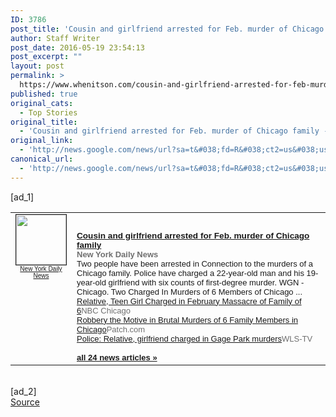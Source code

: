 ```yaml
---
ID: 3786
post_title: 'Cousin and girlfriend arrested for Feb. murder of Chicago family &#8211; New York Daily News'
author: Staff Writer
post_date: 2016-05-19 23:54:13
post_excerpt: ""
layout: post
permalink: >
  https://www.whenitson.com/cousin-and-girlfriend-arrested-for-feb-murder-of-chicago-family-new-york-daily-news/
published: true
original_cats:
  - Top Stories
original_title:
  - 'Cousin and girlfriend arrested for Feb. murder of Chicago family - New York Daily News'
original_link:
  - 'http://news.google.com/news/url?sa=t&#038;fd=R&#038;ct2=us&#038;usg=AFQjCNGWYn5pIFSzM0knbHBksH9diPz1ow&#038;clid=c3a7d30bb8a4878e06b80cf16b898331&#038;cid=52779112190824&#038;ei=JFI-V4DJO6fEwQGat5eYBA&#038;url=http://www.nydailynews.com/news/crime/man-woman-arrested-feb-murder-chicago-family-article-1.2643292'
canonical_url:
  - 'http://news.google.com/news/url?sa=t&#038;fd=R&#038;ct2=us&#038;usg=AFQjCNGWYn5pIFSzM0knbHBksH9diPz1ow&#038;clid=c3a7d30bb8a4878e06b80cf16b898331&#038;cid=52779112190824&#038;ei=JFI-V4DJO6fEwQGat5eYBA&#038;url=http://www.nydailynews.com/news/crime/man-woman-arrested-feb-murder-chicago-family-article-1.2643292'
---
```

 [ad_1]
<br><table border="0" cellpadding="2" cellspacing="7" style="vertical-align:top"><tr><td width="80" align="center" valign="top"><font style="font-size:85%;font-family:arial,sans-serif"><a href="http://news.google.com/news/url?sa=t&amp;fd=R&amp;ct2=us&amp;usg=AFQjCNGWYn5pIFSzM0knbHBksH9diPz1ow&amp;clid=c3a7d30bb8a4878e06b80cf16b898331&amp;cid=52779112190824&amp;ei=JFI-V4DJO6fEwQGat5eYBA&amp;url=http://www.nydailynews.com/news/crime/man-woman-arrested-feb-murder-chicago-family-article-1.2643292"><img src="http://www.whenitson.com/wp-content/uploads/2016/05/Cousin-and-girlfriend-arrested-for-Feb-murder-of-Chicago-family-New-York-Daily-News" alt="" border="1" width="80" height="80"><br><font size="-2">New York Daily News</font></a></font></td><td valign="top" class="j"><font style="font-size:85%;font-family:arial,sans-serif"><br><div style="padding-top:0.8em"><img alt="" height="1" width="1"></div><div class="lh"><a href="http://news.google.com/news/url?sa=t&amp;fd=R&amp;ct2=us&amp;usg=AFQjCNGWYn5pIFSzM0knbHBksH9diPz1ow&amp;clid=c3a7d30bb8a4878e06b80cf16b898331&amp;cid=52779112190824&amp;ei=JFI-V4DJO6fEwQGat5eYBA&amp;url=http://www.nydailynews.com/news/crime/man-woman-arrested-feb-murder-chicago-family-article-1.2643292"><b>Cousin and girlfriend arrested for Feb. murder of Chicago family</b></a><br><font size="-1"><b><font color="#6f6f6f">New York Daily News</font></b></font><br><font size="-1">Two people have been arrested in Connection to the murders of a Chicago family. Police have charged a 22-year-old man and his 19-year-old girlfriend with six counts of first-degree murder. WGN - Chicago. Two Charged In Murders of 6 Members of Chicago&nbsp;...</font><br><font size="-1"><a href="http://news.google.com/news/url?sa=t&amp;fd=R&amp;ct2=us&amp;usg=AFQjCNGyPrqfppq-0v7VHadrhBOF8bjoTg&amp;clid=c3a7d30bb8a4878e06b80cf16b898331&amp;cid=52779112190824&amp;ei=JFI-V4DJO6fEwQGat5eYBA&amp;url=http://www.nbcchicago.com/news/local/2-in-Custody-Gage-Park-Family-Massacre-380161031.html">Relative, Teen Girl Charged in February Massacre of Family of 6</a><font size="-1" color="#6f6f6f">NBC Chicago</font></font><br><font size="-1"><a href="http://news.google.com/news/url?sa=t&amp;fd=R&amp;ct2=us&amp;usg=AFQjCNFP8qv7J6x1JvWB14gWRuSIE62L7A&amp;clid=c3a7d30bb8a4878e06b80cf16b898331&amp;cid=52779112190824&amp;ei=JFI-V4DJO6fEwQGat5eYBA&amp;url=http://patch.com/illinois/chicago/2-arrested-massacre-chicago-family-0">Robbery the Motive in Brutal Murders of 6 Family Members in Chicago</a><font size="-1" color="#6f6f6f">Patch.com</font></font><br><font size="-1"><a href="http://news.google.com/news/url?sa=t&amp;fd=R&amp;ct2=us&amp;usg=AFQjCNHDByPpu_O1YeHVaAtVrTjIqIzsyw&amp;clid=c3a7d30bb8a4878e06b80cf16b898331&amp;cid=52779112190824&amp;ei=JFI-V4DJO6fEwQGat5eYBA&amp;url=http://abc7chicago.com/news/police-relative-girlfriend-charged-in-gage-park-murders/1346212/">Police: Relative, girlfriend charged in Gage Park murders</a><font size="-1" color="#6f6f6f">WLS-TV</font></font><br><font size="-1" class="p"></font><br><font class="p" size="-1"><a class="p" href="http://news.google.com/news/more?ncl=d3SrEqrI7kvs5wMHqagh4oIs86HZM&amp;authuser=0&amp;ned=us&amp;topic=h"><b>all 24 news articles&nbsp;&raquo;</b></a></font></div></font></td></tr></table>
<br>[ad_2]
<br><a href="http://news.google.com/news/url?sa=t&#038;fd=R&#038;ct2=us&#038;usg=AFQjCNGWYn5pIFSzM0knbHBksH9diPz1ow&#038;clid=c3a7d30bb8a4878e06b80cf16b898331&#038;cid=52779112190824&#038;ei=JFI-V4DJO6fEwQGat5eYBA&#038;url=http://www.nydailynews.com/news/crime/man-woman-arrested-feb-murder-chicago-family-article-1.2643292">Source </a>